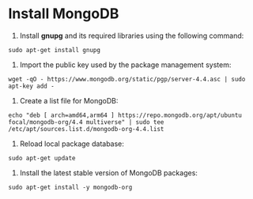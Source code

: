 # Install MongoDB

1. Install **gnupg** and its required libraries using the following command:

```
sudo apt-get install gnupg
```

1. Import the public key used by the package management system:

```
wget -qO - https://www.mongodb.org/static/pgp/server-4.4.asc | sudo apt-key add -
```

1.  Create a list file for MongoDB:

```
echo "deb [ arch=amd64,arm64 ] https://repo.mongodb.org/apt/ubuntu focal/mongodb-org/4.4 multiverse" | sudo tee /etc/apt/sources.list.d/mongodb-org-4.4.list
```

1. Reload local package database:

```
sudo apt-get update
```

1. Install the latest stable version of MongoDB packages:

```
sudo apt-get install -y mongodb-org
```
